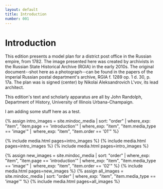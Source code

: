 ```yaml
---
layout: default
title: Introduction
number: 001
---
```

# Introduction

This edition presents a model plan for a district post office in the Russian empire, from 1782.  The image presented here was created by archivists in the Russian State Historical Archive (RGIA) in the early 2010s. The original document--shot here as a photograph--can be found in the papers of the imperial Russian postal department's archive, RGIA f. 1289 op. 1 d. 30, p. 17a.  The plan was is signed (center) by Nikolai Aleksandrovich L'vov, its lead architect.

This edition's text and scholarly apparatus are all by John Randolph, Department of History, University of Illinois Urbana-Champaign.

I am adding some stuff here as a test. 

{% assign intro_images = site.mindoc_media | sort: "order" | where_exp: "item", "item.page == 'introduction'" | where_exp: "item", "item.media_type == 'image'" |  where_exp: "item", "item.order == '01'" %} 

{% include media.html pages=intro_images %} 
{% include media.html pages=intro_images %}
{% include media.html pages=intro_images %}

{% assign new_images = site.mindoc_media | sort: "order" | where_exp: "item", "item.page == 'introduction'" | where_exp: "item", "item.media_type == 'image'" |  where_exp: "item", "item.order == '02'" %} 
{% include media.html pages=new_images %}
{% assign all_images = site.mindoc_media | sort: "order" | where_exp: "item", "item.media_type == 'image'" %} 
{% include media.html pages=all_images %}
